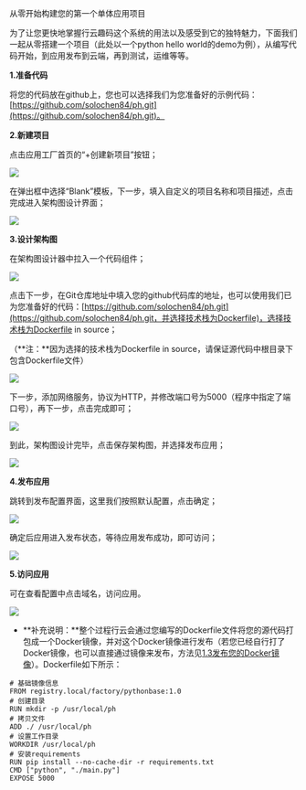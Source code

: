 从零开始构建您的第一个单体应用项目

为了让您更快地掌握行云趣码这个系统的用法以及感受到它的独特魅力，下面我们一起从零搭建一个项目（此处以一个python hello world的demo为例），从编写代码开始，到应用发布到云端，再到测试，运维等等。

**1.准备代码**

将您的代码放在github上，您也可以选择我们为您准备好的示例代码：[https://github.com/solochen84/ph.git](https://github.com/solochen84/ph.git)。

**2.新建项目**

点击应用工厂首页的“+创建新项目”按钮；

![](/assets/import37.png)

在弹出框中选择“Blank”模板，下一步，填入自定义的项目名称和项目描述，点击完成进入架构图设计界面；

![](/assets/import85.png)

**3.设计架构图**

在架构图设计器中拉入一个代码组件；

![](/assets/import30.png)

点击下一步，在Git仓库地址中填入您的github代码库的地址，也可以使用我们已为您准备好的代码：[https://github.com/solochen84/ph.git](https://github.com/solochen84/ph.git，并选择技术栈为Dockerfile)，选择技术栈为Dockerfile in source；

（**注：**因为选择的技术栈为Dockerfile in source，请保证源代码中根目录下包含Dockerfile文件）

![](/assets/import31.png)

下一步，添加网络服务，协议为HTTP，并修改端口号为5000（程序中指定了端口号），再下一步，点击完成即可；

![](/assets/import33.png)

到此，架构图设计完毕，点击保存架构图，并选择发布应用；

![](/assets/import32.png)

**4.发布应用**

跳转到发布配置界面，这里我们按照默认配置，点击确定；

![](/assets/import34.png)

确定后应用进入发布状态，等待应用发布成功，即可访问；

![](/assets/import35.png)

**5.访问应用**

可在查看配置中点击域名，访问应用。

![](/assets/import36.png)

* **补充说明：**整个过程行云会通过您编写的Dockerfile文件将您的源代码打包成一个Docker镜像，并对这个Docker镜像进行发布（若您已经自行打了Docker镜像，也可以直接通过镜像来发布，方法见[1.3发布您的Docker镜像](/13fa-bu-nin-de-docker-jing-xiang.md)）。Dockerfile如下所示：

```
# 基础镜像信息
FROM registry.local/factory/pythonbase:1.0
# 创建目录
RUN mkdir -p /usr/local/ph
# 拷贝文件
ADD ./ /usr/local/ph
# 设置工作目录
WORKDIR /usr/local/ph
# 安装requirements
RUN pip install --no-cache-dir -r requirements.txt
CMD ["python", "./main.py"]
EXPOSE 5000
```



